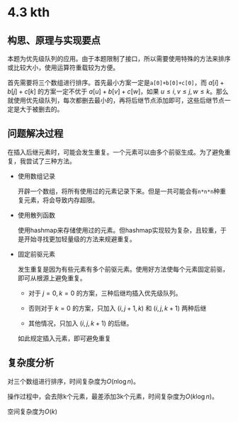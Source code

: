 # 4.3 kth

## 构思、原理与实现要点

本题为优先级队列的应用。由于本题限制了接口，所以需要使用特殊的方法来排序或比较大小，使用运算符重载较为方便。

首先需要将三个数组进行排序。首先最小方案一定是`a[0]+b[0]+c[0]`，而 $a[i] + b[j] + c[k]$ 的方案一定不优于 $a[u] + b[v] + c[w]$，如果 $u \le i, v \le j, w \le k$。那么就使用优先级队列，每次都删去最小的，再将后继节点添加即可，这些后继节点一定是大于被删去的。

## 问题解决过程

在插入后继元素时，可能会发生重复。一个元素可以由多个前驱生成。为了避免重复，我尝试了三种方法。

- 使用数组记录

  开辟一个数组，将所有使用过的元素记录下来。但是一共可能会有`n*n*n`种重复元素，将会导致内存超限。

- 使用散列函数

  使用hashmap来存储使用过的元素。但hashmap实现较为复杂，且较重，于是开始寻找更加轻量级的方法来规避重复。

- 固定前驱元素

  发生重复是因为有些元素有多个前驱元素。使用好方法使每个元素固定前驱，即可从根源上避免重复。

  - 对于 $j = 0, k = 0$ 的方案，三种后继均插入优先级队列。
  
  - 否则对于 $k = 0$ 的方案，只加入 $(i, j + 1, k)$ 和 $(i, j, k + 1)$ 两种后继

  - 其他情况，只加入 $(i, j, k + 1)$ 的后继。

  如此规定插入元素，即可避免重复

## 复杂度分析

对三个数组进行排序，时间复杂度为$O(n\log n)$。

操作过程中，会去除k个元素，最差添加3k个元素，时间复杂度为$O(k\log n)$。

空间复杂度为$O(k)$